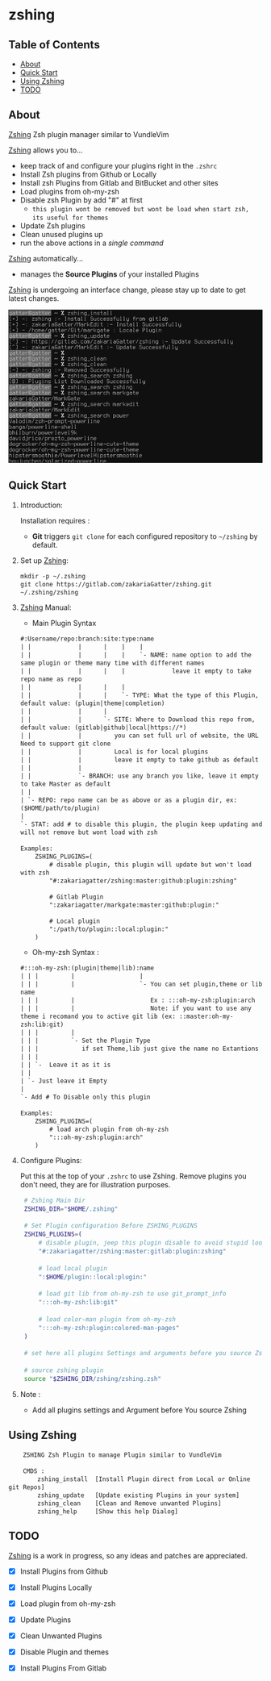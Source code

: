 # zshing

## Table of Contents

- [About](#about)
- [Quick Start](#quick-start)
- [Using Zshing](#using-zshing)
- [TODO](#todo)

## About

[Zshing] Zsh plugin manager similar to VundleVim

[Zshing] allows you to...

* keep track of and configure your plugins right in the `.zshrc`
* Install Zsh plugins from Github or Locally
* Install zsh Plugins from Gitlab and BitBucket and other sites
* Load plugins from oh-my-zsh
* Disable zsh Plugin by add "#" at first
    * `this plugin wont be removed but wont be load when start zsh, its useful for themes`
* Update Zsh plugins
* Clean unused plugins up
* run the above actions in a *single command*

[Zshing] automatically...

* manages the __Source Plugins__ of your installed Plugins

[Zshing] is undergoing an interface change, please stay up to date to get latest changes.

![zshing-installer](./pics/test.png)

## Quick Start

1. Introduction:

   Installation requires :
    * __Git__ triggers `git clone` for each configured repository to `~/zshing` by default.

2. Set up [Zshing]:

   ```
   mkdir -p ~/.zshing
   git clone https://gitlab.com/zakariaGatter/zshing.git ~/.zshing/zshing
   ```

3. [Zshing] Manual:
    * Main Plugin Syntax

    ```
    #:Username/repo:branch:site:type:name
    | |             |      |    |    |
    | |             |      |    |    `- NAME: name option to add the same plugin or theme many time with different names
    | |             |      |    |             leave it empty to take repo name as repo
    | |             |      |    |
    | |             |      |    `- TYPE: What the type of this Plugin, default value: (plugin|theme|completion)
    | |             |      |
    | |             |      `- SITE: Where to Download this repo from, default value: (gitlab|github|local|https://*)
    | |             |         you can set full url of website, the URL Need to support git clone
    | |             |         Local is for local plugins
    | |             |         leave it empty to take github as default
    | |             |
    | |             `- BRANCH: use any branch you like, leave it empty to take Master as default
    | |
    | `- REPO: repo name can be as above or as a plugin dir, ex: ($HOME/path/to/plugin)
    |
    `- STAT: add # to disable this plugin, the plugin keep updating and will not remove but wont load with zsh

    Examples:
        ZSHING_PLUGINS=(
            # disable plugin, this plugin will update but won't load with zsh
            "#:zakariagatter/zshing:master:github:plugin:zshing"

            # Gitlab Plugin
            ":zakariagatter/markgate:master:github:plugin:"

            # Local plugin
            ":/path/to/plugin::local:plugin:"
        )

    ```

    * Oh-my-zsh Syntax :

    ```
    #:::oh-my-zsh:(plugin|theme|lib):name
    | | |         |                  |
    | | |         |                  `- You can set plugin,theme or lib name
    | | |         |                     Ex : :::oh-my-zsh:plugin:arch
    | | |         |                     Note: if you want to use any theme i recomand you to active git lib (ex: ::master:oh-my-zsh:lib:git)
    | | |         |
    | | |         `- Set the Plugin Type
    | | |            if set Theme,lib just give the name no Extantions
    | | |
    | | `-  Leave it as it is
    | |
    | `- Just leave it Empty
    |
    `- Add # To Disable only this plugin

    Examples:
        ZSHING_PLUGINS=(
            # load arch plugin from oh-my-zsh
            ":::oh-my-zsh:plugin:arch"
        )

    ```

4. Configure Plugins:

   Put this at the top of your `.zshrc` to use Zshing. Remove plugins you don't need, they are for illustration purposes.

   ```zsh
    # Zshing Main Dir
    ZSHING_DIR="$HOME/.zshing"

    # Set Plugin configuration Before ZSHING_PLUGINS
    ZSHING_PLUGINS=(
        # disable plugin, jeep this plugin disable to avoid stupid loop
        "#:zakariagatter/zshing:master:gitlab:plugin:zshing"

        # load local plugin
        ":$HOME/plugin::local:plugin:"

        # load git lib from oh-my-zsh to use git_prompt_info
        ":::oh-my-zsh:lib:git"

        # load color-man plugin from oh-my-zsh
        ":::oh-my-zsh:plugin:colored-man-pages"
    )

    # set here all plugins Settings and arguments before you source Zshing

    # source zshing plugin
    source "$ZSHING_DIR/zshing/zshing.zsh"
   ```

5. Note :

    * Add all plugins settings and Argument before You source Zshing

## Using Zshing

```
    ZSHING Zsh Plugin to manage Plugin similar to VundleVim

    CMDS :
        zshing_install  [Install Plugin direct from Local or Online git Repos]
        zshing_update   [Update existing Plugins in your system]
        zshing_clean    [Clean and Remove unwanted Plugins]
        zshing_help     [Show this help Dialog]
```

## TODO
[Zshing] is a work in progress, so any ideas and patches are appreciated.

* [X] Install Plugins from Github
* [X] Install Plugins Locally
* [X] Load plugin from oh-my-zsh
* [X] Update Plugins
* [X] Clean Unwanted Plugins
* [X] Disable Plugin and themes
* [X] Install Plugins From Gitlab


[Zshing]:http://gitlab.com/zakariagatter/zshing
